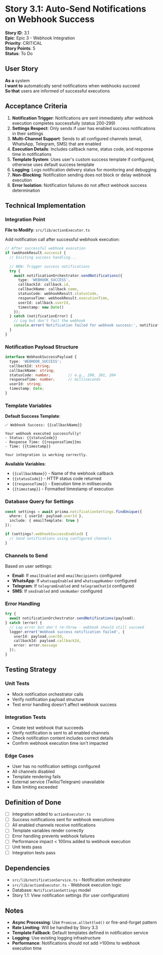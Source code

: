 # Story 3.1: Auto-Send Notifications on Webhook Success

**Story ID**: 3.1  
**Epic**: Epic 3 - Webhook Integration  
**Priority**: CRITICAL  
**Story Points**: 5  
**Status**: To Do  

## User Story

**As a** system  
**I want to** automatically send notifications when webhooks succeed  
**So that** users are informed of successful executions  

## Acceptance Criteria

1. **Notification Trigger**: Notifications are sent immediately after webhook execution completes successfully (status 200-299)
2. **Settings Respect**: Only sends if user has enabled success notifications in their settings
3. **Multi-Channel Support**: Sends to all configured channels (email, WhatsApp, Telegram, SMS) that are enabled
4. **Execution Details**: Includes callback name, status code, and response time in notifications
5. **Template System**: Uses user's custom success template if configured, otherwise uses default success template
6. **Logging**: Logs notification delivery status for monitoring and debugging
7. **Non-Blocking**: Notification sending does not block or delay webhook execution
8. **Error Isolation**: Notification failures do not affect webhook success determination

## Technical Implementation

### Integration Point

**File to Modify**: `src/lib/actionExecutor.ts`

Add notification call after successful webhook execution:

```typescript
// After successful webhook execution
if (webhookResult.success) {
  // Existing success handling...
  
  // NEW: Trigger success notifications
  try {
    await notificationOrchestrator.sendNotifications({
      type: 'WEBHOOK_SUCCESS',
      callbackId: callback.id,
      callbackName: callback.name,
      statusCode: webhookResult.statusCode,
      responseTime: webhookResult.executionTime,
      userId: callback.userId,
      timestamp: new Date()
    });
  } catch (notificationError) {
    // Log but don't fail the webhook
    console.error('Notification failed for webhook success:', notificationError);
  }
}
```

### Notification Payload Structure

```typescript
interface WebhookSuccessPayload {
  type: 'WEBHOOK_SUCCESS';
  callbackId: string;
  callbackName: string;
  statusCode: number;        // e.g., 200, 201, 204
  responseTime: number;      // milliseconds
  userId: string;
  timestamp: Date;
}
```

### Template Variables

**Default Success Template**:
```
✅ Webhook Success: {{callbackName}}

Your webhook executed successfully!
- Status: {{statusCode}}
- Response Time: {{responseTime}}ms
- Time: {{timestamp}}

Your integration is working correctly.
```

**Available Variables**:
- `{{callbackName}}` - Name of the webhook callback
- `{{statusCode}}` - HTTP status code returned
- `{{responseTime}}` - Execution time in milliseconds  
- `{{timestamp}}` - Formatted timestamp of execution

### Database Query for Settings

```typescript
const settings = await prisma.notificationSettings.findUnique({
  where: { userId: payload.userId },
  include: { emailTemplate: true }
});

if (settings?.webhookSuccessEnabled) {
  // Send notifications using configured channels
}
```

### Channels to Send

Based on user settings:
- **Email**: If `emailEnabled` and `emailRecipients` configured
- **WhatsApp**: If `whatsappEnabled` and `whatsappNumber` configured  
- **Telegram**: If `telegramEnabled` and `telegramChatId` configured
- **SMS**: If `smsEnabled` and `smsNumber` configured

### Error Handling

```typescript
try {
  await notificationOrchestrator.sendNotifications(payload);
} catch (error) {
  // Log error but don't re-throw - webhook should still succeed
  logger.error('Webhook success notification failed', {
    userId: payload.userId,
    callbackId: payload.callbackId,
    error: error.message
  });
}
```

## Testing Strategy

### Unit Tests

- Mock notification orchestrator calls
- Verify notification payload structure
- Test error handling doesn't affect webhook success

### Integration Tests

- Create test webhook that succeeds
- Verify notification is sent to all enabled channels
- Check notification content includes correct details
- Confirm webhook execution time isn't impacted

### Edge Cases

- User has no notification settings configured
- All channels disabled
- Template rendering fails
- External service (Twilio/Telegram) unavailable
- Rate limiting exceeded

## Definition of Done

- [ ] Integration added to `actionExecutor.ts`
- [ ] Success notifications sent for webhook executions
- [ ] All enabled channels receive notifications
- [ ] Template variables render correctly
- [ ] Error handling prevents webhook failures
- [ ] Performance impact < 100ms added to webhook execution
- [ ] Unit tests pass
- [ ] Integration tests pass

## Dependencies

- `src/lib/notificationService.ts` - Notification orchestrator
- `src/lib/actionExecutor.ts` - Webhook execution logic
- Database: `NotificationSettings` model
- Story 1.1: View notification settings (for user configuration)

## Notes

- **Async Processing**: Use `Promise.allSettled()` or fire-and-forget pattern
- **Rate Limiting**: Will be handled by Story 3.3
- **Template Fallback**: Default templates defined in notification service
- **Logging**: Use existing logging infrastructure
- **Performance**: Notifications should not add >100ms to webhook execution time
